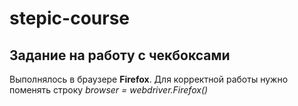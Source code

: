 # stepic-course
**Задание на работу с чекбоксами**
---
Выполнялось в браузере **Firefox**. Для корректной работы нужно поменять строку _browser = webdriver.Firefox()_
